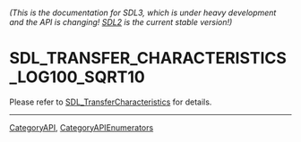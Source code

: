 ###### (This is the documentation for SDL3, which is under heavy development and the API is changing! [SDL2](https://wiki.libsdl.org/SDL2/) is the current stable version!)
# SDL_TRANSFER_CHARACTERISTICS_LOG100_SQRT10

Please refer to [SDL_TransferCharacteristics](SDL_TransferCharacteristics) for details.

----
[CategoryAPI](CategoryAPI), [CategoryAPIEnumerators](CategoryAPIEnumerators)

